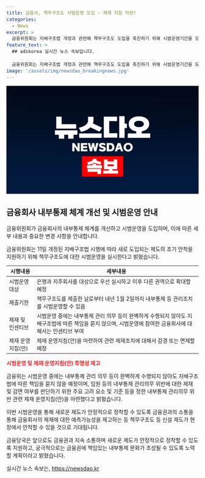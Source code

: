 ```yaml
---
title: 금융사, 책무구조도 시범운영 도입 - 제재 지침 마련!
categories:
  - News
excerpt: >
  금융위원회는 지배구조법 개정과 관련해 책무구조도 도입을 촉진하기 위해 시범운영기간을 도입한다고 밝혔다. 시범운영에 참여한 금융회사에는 인센티브를 부여하며, 관리의무 위반 시 제재 예측 가능성과 투명성을 높이기 위한 지침도 마련했다. 또한, 책무구조도를 기반으로 한 내부통제 관리체계 시범운영을 통해 제도에 대한 이해도와 적응력을 높이고, 새로운 제도가 안착할 수 있을 것으로 기대된다.
feature_text: >
  ## adskorea 실시간 뉴스 속보입니다.

  금융위원회는 지배구조법 개정과 관련해 책무구조도 도입을 촉진하기 위해 시범운영기간을 도입한다고 밝혔다. 시범운영에 참여한 금융회사에는 인센티브를 부여하며, 관리의무 위반 시 제재 예측 가능성과 투명성을 높이기 위한 지침도 마련했다. 또한, 책무구조도를 기반으로 한 내부통제 관리체계 시범운영을 통해 제도에 대한 이해도와 적응력을 높이고, 새로운 제도가 안착할 수 있을 것으로 기대된다.
image: '/assets/img/newsdao_breakingnews.jpg'
---
```


<p><img src="/assets/img/newsdao_breakingnews.jpg" alt="adskorea 속보" /></p>

<h2>금융회사 내부통제 체계 개선 및 시범운영 안내</h2>

<p>금융위원회가 금융회사의 내부통제 체계를 개선하고 시범운영을 도입하며, 이에 따른 세부 내용과 중요한 변경 사항을 안내합니다.</p>

<p data-ke-size="size16">금융위원회는 11일 개정된 지배구조법 시행에 따라 새로 도입되는 제도의 조기 안착을 지원하기 위해 책무구조도에 대한 시범운영을 실시한다고 밝혔습니다.</p>

<table>
<thead>
<tr>
<th>시행내용</th>
<th>세부내용</th>
</tr>
</thead>
<tbody>
<tr>
<td>시범운영 대상</td>
<td>은행과 지주회사를 대상으로 우선 실시하고 이후 다른 권역으로 확대할 예정</td>
</tr>
<tr>
<td>제출기한</td>
<td>책무구조도를 제출한 날로부터 내년 1월 2일까지 내부통제 등 관리조치를 시범운영할 수 있음</td>
</tr>
<tr>
<td>제재 및 인센티브</td>
<td>시범운영 중에는 내부통제 관리 의무 등이 완벽하게 수행되지 않아도 지배구조법에 따른 책임을 묻지 않으며, 시범운영에 참여한 금융회사에 대해서는 인센티브 부여</td>
</tr>
<tr>
<td>제재 운영지침(안)</td>
<td>제재 운영지침(안)을 마련하여 관련 제재조치에 대해서 감경 또는 면제할 예정</td>
</tr>
</tbody>
</table>

<p><b><span style="color: #ee2323;">시범운영 및 제재 운영지침(안) 투명성 제고</span></b></p>

<p>금융위는 시범운영 중에는 내부통제 관리 의무 등이 완벽하게 수행되지 않아도 지배구조법에 따른 책임을 묻지 않을 예정이며, 임원 등의 내부통제 관리의무 위반에 대한 제재 및 감면 여부를 판단하기 위한 주요 고려 요소 및 기준 등을 정한 내부통제 관리의무 위반 관련 제재 운영지침(안)을 마련했다고 밝혔습니다.</p>

<p data-ke-size="size16">이번 시범운영을 통해 새로운 제도가 안정적으로 정착할 수 있도록 금융권과의 소통을 통해 금융회사의 제재에 대한 예측가능성을 제고하는 등 책무구조도 등 신설 제도가 현장에서 안착할 수 있을 것으로 기대됩니다.</p>

<p>금융당국은 앞으로도 금융권과 지속 소통하며 새로운 제도가 안정적으로 정착할 수 있도록 지원하고, 궁극적으로는 금융권에 책임있는 내부통제 문화가 조성될 수 있도록 노력할 계획이라고 밝혔습니다.</p>
실시간 뉴스 속보는, <a href="https://newsdao.kr" rel="dofollow">https://newsdao.kr</a>


